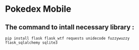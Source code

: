 # Pokedex Mobile

## The command to intall necessary library :
```shell
pip install flask flask_wtf requests unidecode fuzzywuzzy flask_sqlalchemy sqlite3
```